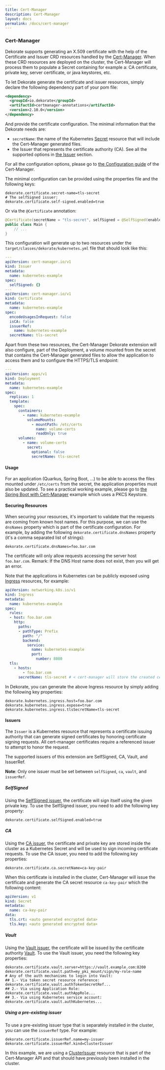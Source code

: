 ```yaml
---
title: Cert-Manager
description: Cert-Manager
layout: docs
permalink: /docs/cert-manager
---
```

### Cert-Manager

Dekorate supports generating an X.509 certificate with the help of the Certificate and Issuer CRD resources handled by the [Cert-Manager](https://cert-manager.io/). When these CRD resources are deployed on the cluster, the Cert-Manager will process them to populate a Secret containing for example a: CA certificate, private key, server certificate, or java keystores, etc.

To let Dekorate generate the certificate and issuer resources, simply declare the following dependency part of your pom file:

```xml
<dependency>
  <groupId>io.dekorate</groupId>
  <artifactId>certmanager-annotations</artifactId>
  <version>2.10.0</version>
</dependency>
```

And provide the certificate configuration. The minimal information that the Dekorate needs are:
- `secretName`: the name of the Kubernetes [Secret](https://kubernetes.io/docs/concepts/configuration/secret/) resource that will include the Cert-Manager generated files.
- the Issuer that represents the certificate authority (CA). See all the supported options in [the Issuer](#issuers) section.

For all the configuration options, please go to [the Configuration guide](https://dekorate.io/configuration-guide/#cert-manager) of the Cert-Manager.

The minimal configuration can be provided using the properties file and the following keys:

```
dekorate.certificate.secret-name=tls-secret
# The selfSigned issuer:
dekorate.certificate.self-signed.enabled=true
```

Or via the `@Certificate` annotation:

```java
@Certificate(secretName = "tls-secret", selfSigned = @SelfSigned(enabled = true))
public class Main {
    // ...
}
```

This configuration will generate up to two resources under the `target/classes/dekorate/kubernetes.yml` file that should look like this:

```yaml
---
apiVersion: cert-manager.io/v1
kind: Issuer
metadata:
  name: kubernetes-example
spec:
  selfSigned: {}
---
apiVersion: cert-manager.io/v1
kind: Certificate
metadata:
  name: kubernetes-example
spec:
  encodeUsagesInRequest: false
  isCA: false
  issuerRef:
    name: kubernetes-example
  secretName: tls-secret
```

Apart from these two resources, the Cert-Manager Dekorate extension will also configure, part of the Deployment, a volume mounted from the secret that contains the Cert-Manager generated files to allow the application to access them and to configure the HTTPS/TLS endpoint:

```yaml
---
apiVersion: apps/v1
kind: Deployment
metadata:
  name: kubernetes-example
spec:
  replicas: 1
  template:
    spec:
      containers:
        - name: kubernetes-example
          volumeMounts:
            - mountPath: /etc/certs
              name: volume-certs
              readOnly: true
      volumes:
        - name: volume-certs
          secret:
            optional: false
            secretName: tls-secret
```

#### Usage

For an application (Quarkus, Spring Boot, ...) to be able to access the files mounted under `/etc/certs` from the secret, the application properties must also be updated. To see a practical working example, please go to [the Spring Boot with Cert-Manager](https://github.com/dekorateio/dekorate/tree/main/examples/spring-boot-with-certmanager-example) example which uses a PKCS Keystore.

#### Securing Resources

When securing your resources, it's important to validate that the requests are coming from known host names. For this purpose, we can use the `dnsNames` property which is part of the certificate configuration. For example, by adding the following `dekorate.certificate.dnsNames` property (it's a comma separated list of strings):

```
dekorate.certificate.dnsNames=foo.bar.com
```

The certificate will only allow requests accessing the server host `foo.bar.com`. Remark: If the DNS Host name does not exist, then you will get an error.

Note that the applications in Kubernetes can be publicly exposed using [Ingress](https://kubernetes.io/docs/concepts/services-networking/ingress/) resources, for example:

```yaml
apiVersion: networking.k8s.io/v1
kind: Ingress
metadata:
  name: kubernetes-example
spec:
  rules:
  - host: foo.bar.com
    http:
      paths:
      - pathType: Prefix
        path: "/"
        backend:
          service:
            name: kubernetes-example
            port:
              number: 8080
  tls:
    - hosts:
        - foo.bar.com
      secretName: tls-secret # < cert-manager will store the created certificate in this secret.
```

In Dekorate, you can generate the above Ingress resource by simply adding the following key properties:
```
dekorate.kubernetes.ingress.host=foo.bar.com
dekorate.kubernetes.ingress.expose=true
dekorate.kubernetes.ingress.tlsSecretName=tls-secret
```

#### Issuers

The `Issuer` is a Kubernetes resource that represents a certificate issuing authority that can generate signed certificates by honoring certificate signing requests. All cert-manager certificates require a referenced issuer to attempt to honor the request.

The supported issuers of this extension are SelfSigned, CA, Vault, and IssuerRef. 

**Note**: Only one issuer must be set between `selfSigned`, `ca`, `vault`, and `issuerRef`.

##### SelfSigned

Using the [SelfSigned issuer](https://cert-manager.io/docs/configuration/selfsigned/), the certificate will sign itself using the given private key.
To use the SelfSigned issuer, you need to add the following key property:
```
dekorate.certificate.selfSigned.enabled=true
```

##### CA

Using the [CA issuer](https://cert-manager.io/docs/configuration/ca/), the certificate and private key are stored inside the cluster as a Kubernetes Secret and will be used to sign incoming certificate requests.
To use the CA issuer, you need to add the following key properties:

```
dekorate.certificate.ca.secretName=ca-key-pair
```

When this certificate is installed in the cluster, Cert-Manager will issue the certificate and generate the CA secret resource `ca-key-pair` which the following content:

```yaml
apiVersion: v1
kind: Secret
metadata:
  name: ca-key-pair
data:
  tls.crt: <auto generated encrypted data>
  tls.key: <auto generated encrypted data>
```

##### Vault

Using the [Vault issuer](https://cert-manager.io/docs/configuration/vault/), the certificate will be issued by the certificate authority [Vault](https://www.vaultproject.io/).
To use the Vault issuer, you need the following key properties:

```
dekorate.certificate.vault.server=https://vault.example.com:8200
dekorate.certificate.vault.path=my_pki_mount/sign/my-role-name
# Any of the auth mechanisms to login into Vault:
## 1.- Via token secret resource reference:
dekorate.certificate.vault.authTokenSecretRef...
## 2.- Via using Application Role:
dekorate.certificate.vault.authAppRole...
## 3.- Via using Kubernetes service account:
dekorate.certificate.vault.authKubernetes...
```

##### Using a pre-existing issuer

To use a pre-existing issuer type that is separately installed in the cluster, you can use the `issuerRef` type. For example:

```
dekorate.certificate.issuerRef.name=my-issuer
dekorate.certificate.issuerRef.kind=ClusterIssuer
```

In this example, we are using a [ClusterIssuer](https://cert-manager.io/docs/concepts/issuer/) resource that is part of the Cert-Manager API and that should have previously been installed in the cluster.
